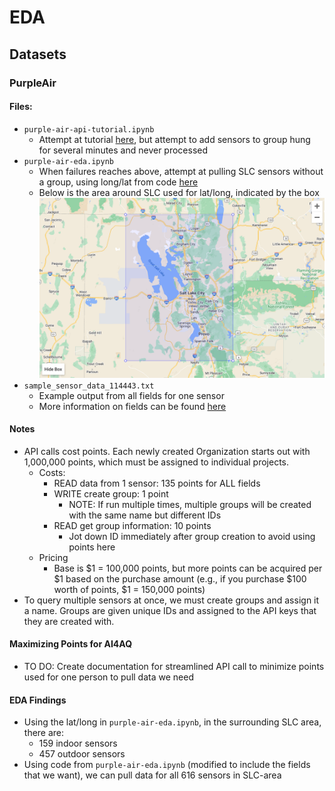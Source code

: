 # EDA

## Datasets
### PurpleAir
#### Files:
- `purple-air-api-tutorial.ipynb`
    - Attempt at tutorial [here](https://community.purpleair.com/t/making-api-calls-with-the-purpleair-api/180), but attempt to add sensors to group hung for several minutes and never processed
- `purple-air-eda.ipynb`
    - When failures reaches above, attempt at pulling SLC sensors without a group, using long/lat from code [here](https://community.purpleair.com/t/aqi-location-bound-list-of-sensors-limited/3343)
    - Below is the area around SLC used for lat/long, indicated by the box
![slc_lat_long_box](slc_lat_long_box.png)
- `sample_sensor_data_114443.txt`
    - Example output from all fields for one sensor
    - More information on fields can be found [here](https://api.purpleair.com/#api-sensors-get-sensors-data)
#### Notes
- API calls cost points. Each newly created Organization starts out with 1,000,000 points, which must be assigned to individual projects.
    - Costs:
        - READ data from 1 sensor: 135 points for ALL fields
        - WRITE create group: 1 point
            - NOTE: If run multiple times, multiple groups will be created with the same name but different IDs
        - READ get group information: 10 points
            - Jot down ID immediately after group creation to avoid using points here
    - Pricing
        - Base is $1 = 100,000 points, but more points can be acquired per $1 based on the purchase amount (e.g., if you purchase $100 worth of points, $1 = 150,000 points)
- To query multiple sensors at once, we must create groups and assign it a name. Groups are given unique IDs and assigned to the API keys that they are created with.
#### Maximizing Points for AI4AQ
- TO DO: Create documentation for streamlined API call to minimize points used for one person to pull data we need
#### EDA Findings
- Using the lat/long in `purple-air-eda.ipynb`, in the surrounding SLC area, there are:
    - 159 indoor sensors
    - 457 outdoor sensors
- Using code from `purple-air-eda.ipynb` (modified to include the fields that we want), we can pull data for all 616 sensors in SLC-area